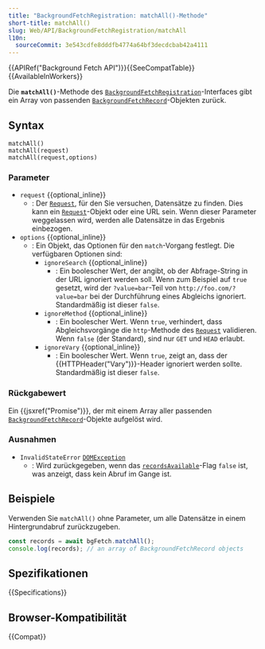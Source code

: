 ```yaml
---
title: "BackgroundFetchRegistration: matchAll()-Methode"
short-title: matchAll()
slug: Web/API/BackgroundFetchRegistration/matchAll
l10n:
  sourceCommit: 3e543cdfe8dddfb4774a64bf3decdcbab42a4111
---
```


{{APIRef("Background Fetch API")}}{{SeeCompatTable}}{{AvailableInWorkers}}

Die **`matchAll()`**-Methode des [`BackgroundFetchRegistration`](/de/docs/Web/API/BackgroundFetchRegistration)-Interfaces gibt ein Array von passenden [`BackgroundFetchRecord`](/de/docs/Web/API/BackgroundFetchRecord)-Objekten zurück.

## Syntax

```js-nolint
matchAll()
matchAll(request)
matchAll(request,options)
```

### Parameter

- `request` {{optional_inline}}
  - : Der [`Request`](/de/docs/Web/API/Request), für den Sie versuchen, Datensätze zu finden.
    Dies kann ein [`Request`](/de/docs/Web/API/Request)-Objekt oder eine URL sein. Wenn dieser Parameter weggelassen wird, werden alle Datensätze in das Ergebnis einbezogen.
- `options` {{optional_inline}}
  - : Ein Objekt, das Optionen für den `match`-Vorgang festlegt. Die verfügbaren
    Optionen sind:
    - `ignoreSearch` {{optional_inline}}
      - : Ein boolescher Wert, der angibt, ob der Abfrage-String in der URL ignoriert werden soll. Wenn zum Beispiel auf
        `true` gesetzt, wird der `?value=bar`-Teil von
        `http://foo.com/?value=bar` bei der Durchführung eines Abgleichs ignoriert.
        Standardmäßig ist dieser `false`.
    - `ignoreMethod` {{optional_inline}}
      - : Ein boolescher Wert. Wenn `true`,
        verhindert, dass Abgleichsvorgänge die `http`-Methode des [`Request`](/de/docs/Web/API/Request) validieren.
        Wenn `false` (der Standard), sind nur `GET` und `HEAD` erlaubt.
    - `ignoreVary` {{optional_inline}}
      - : Ein boolescher Wert. Wenn `true`, zeigt an, dass der {{HTTPHeader("Vary")}}-Header ignoriert werden sollte.
        Standardmäßig ist dieser `false`.

### Rückgabewert

Ein {{jsxref("Promise")}}, der mit einem Array aller passenden [`BackgroundFetchRecord`](/de/docs/Web/API/BackgroundFetchRecord)-Objekte aufgelöst wird.

### Ausnahmen

- `InvalidStateError` [`DOMException`](/de/docs/Web/API/DOMException)
  - : Wird zurückgegeben, wenn das [`recordsAvailable`](/de/docs/Web/API/BackgroundFetchRegistration/recordsAvailable)-Flag `false` ist, was anzeigt, dass kein Abruf im Gange ist.

## Beispiele

Verwenden Sie `matchAll()` ohne Parameter, um alle Datensätze in einem Hintergrundabruf zurückzugeben.

```js
const records = await bgFetch.matchAll();
console.log(records); // an array of BackgroundFetchRecord objects
```

## Spezifikationen

{{Specifications}}

## Browser-Kompatibilität

{{Compat}}

